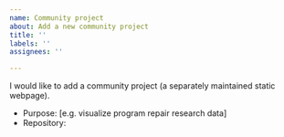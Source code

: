 ```yaml
---
name: Community project
about: Add a new community project
title: ''
labels: ''
assignees: ''

---
```


I would like to add a community project (a separately maintained static webpage). 

- Purpose: [e.g. visualize program repair research data]
- Repository:
